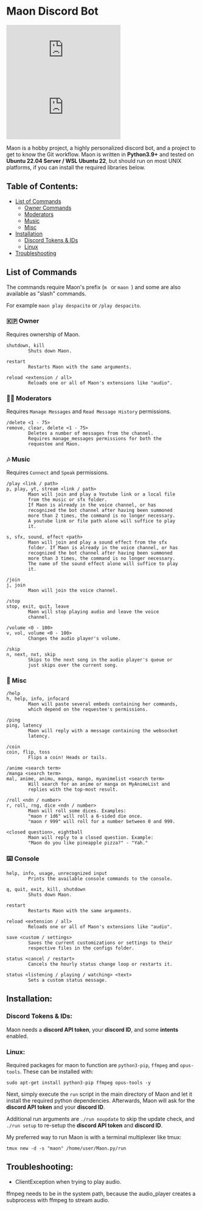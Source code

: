 # Maon Discord Bot

[![Issues][issues-shield]][issues-url]
[![Issues-Closed][issues-closed-shield]][issues-closed-url]

Maon is a hobby project, a highly personalized discord bot, and a project to get to know the Git workflow.
Maon is written in **Python3.9+** and tested on **Ubuntu 22.04 Server / WSL Ubuntu 22**, but should run on most UNIX platforms, if you can install the required libraries below. 

## Table of Contents:

- [List of Commands](#list-of-commands)
    - [Owner Commands](#--owner)
    - [Moderators](#--moderators)
    - [Music](#--music)
    - [Misc](#--misc)
- [Installation](#installation)
    - [Discord Tokens & IDs](#discord-tokens--ids)
    - [Linux](#linux)
- [Troubleshooting](#troubleshooting)

## List of Commands

The commands require Maon's prefix (`m ` or `maon `) and some are also available as "slash" commands.

For example `maon play despacito` or `/play despacito`.

### 🇰🇵 Owner

Requires ownership of Maon.

```
shutdown, kill
        Shuts down Maon.

restart
        Restarts Maon with the same arguments.

reload <extension / all>
        Reloads one or all of Maon's extensions like "audio".
```

### 🏳️‍🌈 Moderators

Requires `Manage Messages` and `Read Message History` permissions.

```
/delete <1 - 75>
remove, clear, delete <1 - 75>
        Deletes a number of messages from the channel.
        Requires manage_messages permissions for both the
        requestee and Maon.

```

### 🎶 Music

Requires `Connect` and `Speak` permissions.

```
/play <link / path>
p, play, yt, stream <link / path>
        Maon will join and play a Youtube link or a local file
        from the music or sfx folder.
        If Maon is already in the voice channel, or has
        recognized the bot channel after having been summoned
        more than 2 times, the command is no longer necessary.
        A youtube link or file path alone will suffice to play
        it.

s, sfx, sound, effect <path>
        Maon will join and play a sound effect from the sfx 
        folder. If Maon is already in the voice channel, or has
        recognized the bot channel after having been summoned
        more than 3 times, the command is no longer necessary.
        The name of the sound effect alone will suffice to play
        it.

/join
j, join
        Maon will join the voice channel.

/stop
stop, exit, quit, leave
        Maon will stop playing audio and leave the voice
        channel.

/volume <0 - 100>
v, vol, volume <0 - 100>
        Changes the audio player's volume.

/skip
n, next, nxt, skip
        Skips to the next song in the audio player's queue or
        just skips over the current song.
```

### 🔰 Misc

```
/help
h, help, info, infocard
        Maon will paste several embeds containing her commands,
        which depend on the requestee's permissions.

/ping
ping, latency
        Maon will reply with a message containing the websocket
        latency.

/coin
coin, flip, toss
        Flips a coin! Heads or tails.

/anime <search term>
/manga <search term>
mal, anime, animu, manga, mango, myanimelist <search term>
        Will search for an anime or manga on MyAnimeList and
        replies with the top-most result.

/roll <ndn / number>
r, roll, rng, dice <ndn / number>
        Maon will roll some dices. Examples:
        "maon r 1d6" will roll a 6-sided die once.
        "maon r 999" will roll for a number between 0 and 999.

<closed question>, eightball
        Maon will reply to a closed question. Example:
        "Maon do you like pineapple pizza?" - "Yah."
```

### ⌨️ Console

```
help, info, usage, unrecognized input
        Prints the available console commands to the console.

q, quit, exit, kill, shutdown
        Shuts down Maon.

restart
        Restarts Maon with the same arguments.

reload <extension / all>
        Reloads one or all of Maon's extensions like "audio".

save <custom / settings>
        Saves the current customizations or settings to their
        respective files in the configs folder.

status <cancel / restart>
        Cancels the hourly status change loop or restarts it.

status <listening / playing / watching> <text>
        Sets a custom status message.
```

## Installation:

### Discord Tokens & IDs:

Maon needs a **discord API token**, your **discord ID**, and some **intents** enabled.

### Linux:

Required packages for maon to function are `python3-pip`, `ffmpeg` and `opus-tools`. These can be installed with:

    sudo apt-get install python3-pip ffmpeg opus-tools -y

Next, simply execute the `run` script in the main directory of Maon and let it install the required python dependencies.
Afterwards, Maon will ask for the **discord API token** and your **discord ID**.

Additional run arguments are `./run noupdate` to skip the update check, and `./run setup` to re-setup the **discord API token** and **discord ID**.

My preferred way to run Maon is with a terminal multiplexer like tmux:

    tmux new -d -s "maon" /home/user/Maon.py/run

## Troubleshooting:

- ClientException when trying to play audio.

ffmpeg needs to be in the system path, because the audio_player creates a subprocess with ffmpeg to stream audio.


[issues-shield]: https://img.shields.io/github/issues-raw/raesoft/Maon.py?color=F8D386&style=flat-square
[issues-url]: https://github.com/raesoft/Maon.py/issues
[issues-closed-shield]: https://img.shields.io/github/issues-closed-raw/raesoft/Maon.py?color=AAF786&style=flat-square
[issues-closed-url]: https://github.com/raesoft/Maon.py/issues?q=is%3Aissue+is%3Aclosed
[discord-developer-url]: https://discord.com/developers/applications
